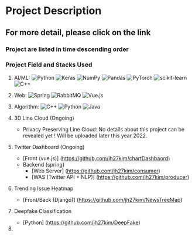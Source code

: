# Project Description
## For more detail, please click on the link 

### Project are listed in time descending order

### Project Field and Stacks Used

1. AI/ML: ![Python](https://img.shields.io/badge/python-3670A0?style=for-the-badge&logo=python&logoColor=ffdd54) ![Keras](https://img.shields.io/badge/Keras-%23D00000.svg?style=for-the-badge&logo=Keras&logoColor=white) ![NumPy](https://img.shields.io/badge/numpy-%23013243.svg?style=for-the-badge&logo=numpy&logoColor=white) ![Pandas](https://img.shields.io/badge/pandas-%23150458.svg?style=for-the-badge&logo=pandas&logoColor=white) ![PyTorch](https://img.shields.io/badge/PyTorch-%23EE4C2C.svg?style=for-the-badge&logo=PyTorch&logoColor=white) ![scikit-learn](https://img.shields.io/badge/scikit--learn-%23F7931E.svg?style=for-the-badge&logo=scikit-learn&logoColor=white) ![C++](https://img.shields.io/badge/c++-%2300599C.svg?style=for-the-badge&logo=c%2B%2B&logoColor=white)

2. Web: ![Spring](https://img.shields.io/badge/spring-%236DB33F.svg?style=for-the-badge&logo=spring&logoColor=white) ![RabbitMQ](https://img.shields.io/badge/Rabbitmq-FF6600?style=for-the-badge&logo=rabbitmq&logoColor=white) ![Vue.js](https://img.shields.io/badge/vuejs-%2335495e.svg?style=for-the-badge&logo=vuedotjs&logoColor=%234FC08D)

3. Algorithm: ![C++](https://img.shields.io/badge/c++-%2300599C.svg?style=for-the-badge&logo=c%2B%2B&logoColor=white) ![Python](https://img.shields.io/badge/python-3670A0?style=for-the-badge&logo=python&logoColor=ffdd54) ![Java](https://img.shields.io/badge/java-%23ED8B00.svg?style=for-the-badge&logo=java&logoColor=white)


1. 3D Line Cloud (Ongoing)
   - Privacy Preserving Line Cloud: No details about this project can be revealed yet ! Will be uploaded later this year 2022.

2. Twitter Dashboard (Ongoing)
   - [Front (vue.js)] (https://github.com/jh27kim/chartDashbaord)
   - Backend (spring)
      - [Web Server] (https://github.com/jh27kim/consumer)
      - [WAS (Twitter API + NLP)] (https://github.com/jh27kim/producer)

3. Trending Issue Heatmap
   - [Front/Back (Django)] (https://github.com/jh27kim/NewsTreeMap)

4. Deepfake Classification
   - [Python] (https://github.com/jh27kim/DeepFake)

5. 
